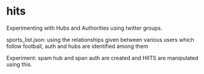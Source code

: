 # hits
Experimenting with Hubs and Authorities using twitter groups.

sports_list.json: using the relationships given between various users which follow football, auth and hubs are identified among them

Experiment:
spam hub and span auth are created and HIITS are manipulated using this.

